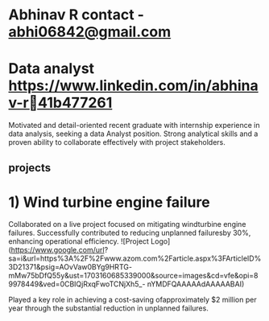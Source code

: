 # Abhinav R                                                              contact - abhi06842@gmail.com 
# Data analyst                                                                     https://www.linkedin.com/in/abhinav-r41b477261
  
  Motivated and detail-oriented recent graduate with
  internship experience in data analysis, seeking a data
  Analyst position. Strong analytical skills and a proven
  ability to collaborate effectively with project stakeholders.



## projects
# 1) Wind turbine engine failure
Collaborated on a live project focused on mitigating windturbine engine failures.
Successfully contributed to reducing unplanned failuresby 30%, enhancing operational efficiency.                          ![Project Logo](https://www.google.com/url?  
                                                                                                                          sa=i&url=https%3A%2F%2Fwww.azom.com%2Farticle.aspx%3FArticleID%3D21371&psig=AOvVaw0BYg9HRTG- 
                                                                                                                          mMw75bDfQ55y&ust=1703160685339000&source=images&cd=vfe&opi=89978449&ved=0CBIQjRxqFwoTCNjXh5_- 
                                                                                                                          nYMDFQAAAAAdAAAAABAI)

Played a key role in achieving a cost-saving ofapproximately $2 million per year through the
substantial reduction in unplanned failures.

